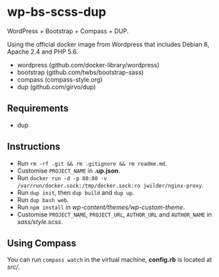 # wp-bs-scss-dup

WordPress + Bootstrap + Compass + DUP.

Using the official docker image from Wordpress that includes Debian 8, Apache 2.4 and PHP 5.6.

- wordpress (github.com/docker-library/wordpress)
- bootstrap (github.com/twbs/bootstrap-sass)
- compass (compass-style.org)
- dup (github.com/girvo/dup)


## Requirements

- dup


## Instructions

- Run `rm -rf .git && rm .gitignore && rm readme.md`.
- Customise `PROJECT_NAME` in **.up.json**.
- Run `docker run -d -p 80:80 -v /var/run/docker.sock:/tmp/docker.sock:ro jwilder/nginx-proxy`.
- Run `dup init`, then `dup build` and `dup up`.
- Run `dup bash web`.
- Run `npm install` in _wp-content/themes/wp-custom-theme_.
- Customise `PROJECT_NAME`, `PROJECT_URL`, `AUTHOR_URL` and `AUTHOR_NAME` in _sass/style.scss_.


## Using Compass

You can run `compass watch` in the virtual machine, **config.rb** is located at _src/_.

